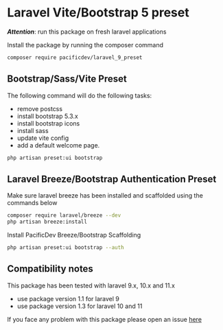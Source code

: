 # Laravel Vite/Bootstrap 5 preset

***Attention***: run this package on fresh laravel applications

Install the package by running the composer command

```bash
composer require pacificdev/laravel_9_preset
```

## Bootstrap/Sass/Vite Preset

The following command will do the following tasks:

- remove postcss
- install bootstrap 5.3.x
- install bootstrap icons
- install sass
- update vite config  
- add a default welcome page.

```bash
php artisan preset:ui bootstrap
```

## Laravel Breeze/Bootstrap Authentication Preset

Make sure laravel breeze has been installed and scaffolded using the commands below

```bash
composer require laravel/breeze --dev
php artisan breeze:install
```

Install PacificDev Breeze/Bootstrap Scaffolding

```bash
php artisan preset:ui bootstrap --auth

```

## Compatibility notes

This package has been tested with laravel 9.x, 10.x and 11.x

- use package version 1.1 for laravel 9
- use package version 1.3 for laravel 10 and 11
  
If you face any problem with this package please open an issue [here](https://github.com/fabiopacificicom/laravel-9-preset/issues)
